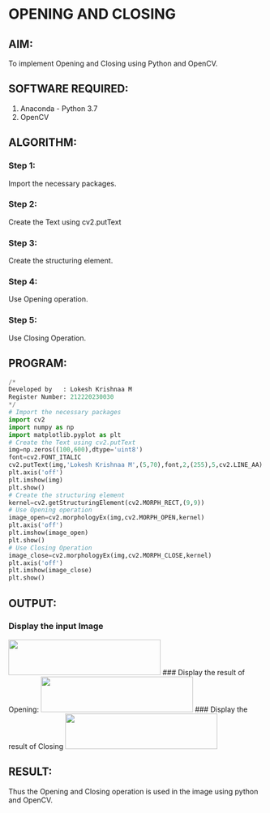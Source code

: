 # OPENING AND CLOSING
## AIM:
To implement Opening and Closing using Python and OpenCV.
## SOFTWARE REQUIRED:
1. Anaconda - Python 3.7
2. OpenCV
## ALGORITHM:
### Step 1:
Import the necessary packages.
### Step 2:
Create the Text using cv2.putText
### Step 3:
Create the structuring element.
### Step 4:
Use Opening operation.
### Step 5:
Use Closing Operation.

## PROGRAM:
```python
/*
Developed by   : Lokesh Krishnaa M
Register Number: 212220230030
*/
# Import the necessary packages
import cv2
import numpy as np
import matplotlib.pyplot as plt
# Create the Text using cv2.putText
img=np.zeros((100,600),dtype='uint8')
font=cv2.FONT_ITALIC
cv2.putText(img,'Lokesh Krishnaa M',(5,70),font,2,(255),5,cv2.LINE_AA)
plt.axis('off')
plt.imshow(img)
plt.show()
# Create the structuring element
kernel=cv2.getStructuringElement(cv2.MORPH_RECT,(9,9))
# Use Opening operation
image_open=cv2.morphologyEx(img,cv2.MORPH_OPEN,kernel)
plt.axis('off')
plt.imshow(image_open)
plt.show()
# Use Closing Operation
image_close=cv2.morphologyEx(img,cv2.MORPH_CLOSE,kernel)
plt.axis('off')
plt.imshow(image_close)
plt.show()
```
## OUTPUT:
### Display the input Image
<img src="https://user-images.githubusercontent.com/75234646/172284030-7871299d-8902-4549-b3ca-4ff4cf4d47de.png" width ="300" height="70">
### Display the result of Opening:
<img src="https://user-images.githubusercontent.com/75234646/172284038-d241361d-191c-4fb0-b2a5-90a6e5cde8d7.png" width ="300" height="70">
### Display the result of Closing
<img src="https://user-images.githubusercontent.com/75234646/172284051-c3c1b88d-444d-40b1-9a60-f645c167d0cc.png" width ="300" height="70">

## RESULT:
Thus the Opening and Closing operation is used in the image using python and OpenCV.

